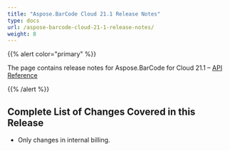 ```yaml
---
title: "Aspose.BarCode Cloud 21.1 Release Notes"
type: docs
url: /aspose-barcode-cloud-21-1-release-notes/
weight: 8
---
```


{{% alert color="primary" %}}

The page contains release notes for Aspose.BarCode for Cloud 21.1 – [API Reference](https://apireference.aspose.cloud/barcode/)

{{% /alert %}}

## **Complete List of Changes Covered in this Release**

- Only changes in internal billing.
